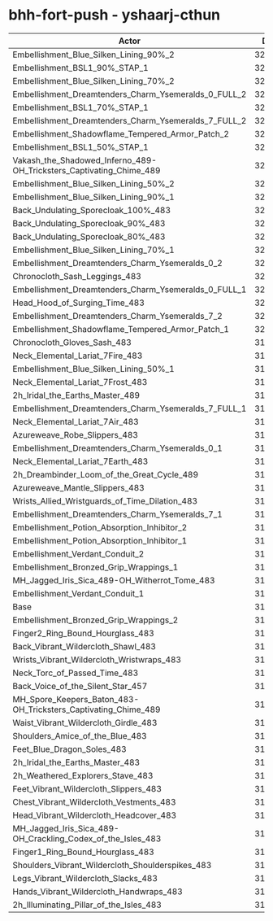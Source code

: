 # bhh-fort-push - yshaarj-cthun
| Actor | DPS | Increase |
|---|:---:|:---:|
|Embellishment_Blue_Silken_Lining_90%_2|327827|3.72%|
|Embellishment_BSL1_90%_STAP_1|325920|3.11%|
|Embellishment_Blue_Silken_Lining_70%_2|325735|3.06%|
|Embellishment_Dreamtenders_Charm_Ysemeralds_0_FULL_2|325307|2.92%|
|Embellishment_BSL1_70%_STAP_1|324821|2.77%|
|Embellishment_Dreamtenders_Charm_Ysemeralds_7_FULL_2|324037|2.52%|
|Embellishment_Shadowflame_Tempered_Armor_Patch_2|323745|2.43%|
|Embellishment_BSL1_50%_STAP_1|323676|2.40%|
|Vakash_the_Shadowed_Inferno_489-OH_Tricksters_Captivating_Chime_489|323273|2.28%|
|Embellishment_Blue_Silken_Lining_50%_2|323255|2.27%|
|Embellishment_Blue_Silken_Lining_90%_1|322564|2.05%|
|Back_Undulating_Sporecloak_100%_483|322452|2.02%|
|Back_Undulating_Sporecloak_90%_483|321947|1.86%|
|Back_Undulating_Sporecloak_80%_483|321277|1.65%|
|Embellishment_Blue_Silken_Lining_70%_1|321257|1.64%|
|Embellishment_Dreamtenders_Charm_Ysemeralds_0_2|320869|1.52%|
|Chronocloth_Sash_Leggings_483|320723|1.47%|
|Embellishment_Dreamtenders_Charm_Ysemeralds_0_FULL_1|320372|1.36%|
|Head_Hood_of_Surging_Time_483|320329|1.35%|
|Embellishment_Dreamtenders_Charm_Ysemeralds_7_2|320321|1.34%|
|Embellishment_Shadowflame_Tempered_Armor_Patch_1|320038|1.25%|
|Chronocloth_Gloves_Sash_483|319914|1.21%|
|Neck_Elemental_Lariat_7Fire_483|319720|1.15%|
|Embellishment_Blue_Silken_Lining_50%_1|319684|1.14%|
|Neck_Elemental_Lariat_7Frost_483|319670|1.14%|
|2h_Iridal_the_Earths_Master_489|319000|0.93%|
|Embellishment_Dreamtenders_Charm_Ysemeralds_7_FULL_1|318940|0.91%|
|Neck_Elemental_Lariat_7Air_483|318683|0.82%|
|Azureweave_Robe_Slippers_483|318537|0.78%|
|Embellishment_Dreamtenders_Charm_Ysemeralds_0_1|318328|0.71%|
|Neck_Elemental_Lariat_7Earth_483|318252|0.69%|
|2h_Dreambinder_Loom_of_the_Great_Cycle_489|318143|0.65%|
|Azureweave_Mantle_Slippers_483|317974|0.60%|
|Wrists_Allied_Wristguards_of_Time_Dilation_483|317887|0.57%|
|Embellishment_Dreamtenders_Charm_Ysemeralds_7_1|317334|0.40%|
|Embellishment_Potion_Absorption_Inhibitor_2|317232|0.37%|
|Embellishment_Potion_Absorption_Inhibitor_1|316737|0.21%|
|Embellishment_Verdant_Conduit_2|316194|0.04%|
|Embellishment_Bronzed_Grip_Wrappings_1|316176|0.03%|
|MH_Jagged_Iris_Sica_489-OH_Witherrot_Tome_483|316128|0.02%|
|Embellishment_Verdant_Conduit_1|316092|0.01%|
|Base|316076|0.00%|
|Embellishment_Bronzed_Grip_Wrappings_2|316065|0.00%|
|Finger2_Ring_Bound_Hourglass_483|315937|-0.04%|
|Back_Vibrant_Wildercloth_Shawl_483|315409|-0.21%|
|Wrists_Vibrant_Wildercloth_Wristwraps_483|315403|-0.21%|
|Neck_Torc_of_Passed_Time_483|315359|-0.23%|
|Back_Voice_of_the_Silent_Star_457|315088|-0.31%|
|MH_Spore_Keepers_Baton_483-OH_Tricksters_Captivating_Chime_489|315007|-0.34%|
|Waist_Vibrant_Wildercloth_Girdle_483|314879|-0.38%|
|Shoulders_Amice_of_the_Blue_483|314310|-0.56%|
|Feet_Blue_Dragon_Soles_483|314288|-0.57%|
|2h_Iridal_the_Earths_Master_483|314235|-0.58%|
|2h_Weathered_Explorers_Stave_483|314067|-0.64%|
|Feet_Vibrant_Wildercloth_Slippers_483|313870|-0.70%|
|Chest_Vibrant_Wildercloth_Vestments_483|313764|-0.73%|
|Head_Vibrant_Wildercloth_Headcover_483|313557|-0.80%|
|MH_Jagged_Iris_Sica_489-OH_Crackling_Codex_of_the_Isles_483|313501|-0.81%|
|Finger1_Ring_Bound_Hourglass_483|313209|-0.91%|
|Shoulders_Vibrant_Wildercloth_Shoulderspikes_483|313011|-0.97%|
|Legs_Vibrant_Wildercloth_Slacks_483|311999|-1.29%|
|Hands_Vibrant_Wildercloth_Handwraps_483|311434|-1.47%|
|2h_Illuminating_Pillar_of_the_Isles_483|311395|-1.48%|
